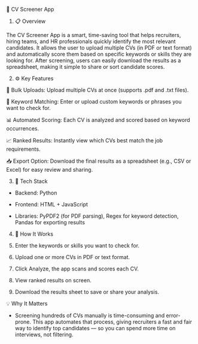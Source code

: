 🧠 CV Screener App

1. 📋 Overview

The CV Screener App is a smart, time-saving tool that helps recruiters, hiring teams, and HR professionals quickly identify the most relevant candidates. It allows the user to upload multiple CVs (in PDF or text format) and automatically score them based on specific keywords or skills they are looking for. After screening, users can easily download the results as a spreadsheet, making it simple to share or sort candidate scores.

2. ⚙️ Key Features

📂 Bulk Uploads: Upload multiple CVs at once (supports .pdf and .txt files).

🧩 Keyword Matching: Enter or upload custom keywords or phrases you want to check for.

📊 Automated Scoring: Each CV is analyzed and scored based on keyword occurrences.

📈 Ranked Results: Instantly view which CVs best match the job requirements.

📥 Export Option: Download the final results as a spreadsheet (e.g., CSV or Excel) for easy review and sharing.


3. 🧰 Tech Stack

-  Backend: Python

-  Frontend: HTML + JavaScript

-  Libraries: PyPDF2 (for PDF parsing), Regex for keyword detection, Pandas for exporting results

4. 🚀 How It Works

1.  Enter the keywords or skills you want to check for.
2.  Upload one or more CVs in PDF or text format.
3.  Click Analyze, the app scans and scores each CV.
4.  View ranked results on screen.
5.  Download the results sheet to save or share your analysis.

💡 Why It Matters

-  Screening hundreds of CVs manually is time-consuming and error-prone. This app automates that process, giving recruiters a fast and fair way to identify top candidates — so you can spend more time on interviews, not filtering.
